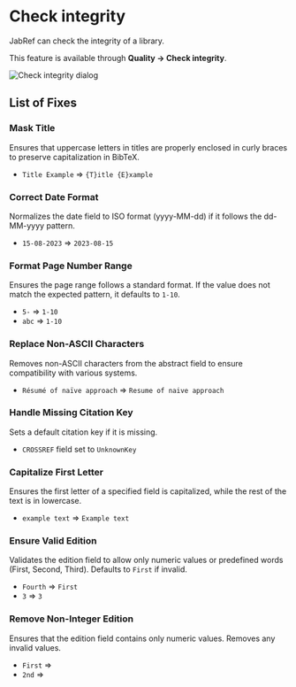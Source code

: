 # Check integrity

JabRef can check the integrity of a library.

This feature is available through **Quality → Check integrity**.

![Check integrity dialog](<../.gitbook/assets/checkintegrity.png>)

## List of Fixes

### Mask Title

Ensures that uppercase letters in titles are properly enclosed in curly braces to preserve capitalization in BibTeX.

* `Title Example` ⇒ `{T}itle {E}xample`

### Correct Date Format

Normalizes the date field to ISO format (yyyy-MM-dd) if it follows the dd-MM-yyyy pattern.

* `15-08-2023` ⇒ `2023-08-15`

### Format Page Number Range

Ensures the page range follows a standard format. If the value does not match the expected pattern, it defaults to `1-10`.

* `5-` ⇒ `1-10`
* `abc` ⇒ `1-10`

### Replace Non-ASCII Characters

Removes non-ASCII characters from the abstract field to ensure compatibility with various systems.

* `Résumé of naïve approach` ⇒ `Resume of naive approach`

### Handle Missing Citation Key

Sets a default citation key if it is missing.

* `CROSSREF` field set to `UnknownKey`

### Capitalize First Letter

Ensures the first letter of a specified field is capitalized, while the rest of the text is in lowercase.

* `example text` ⇒ `Example text`

### Ensure Valid Edition

Validates the edition field to allow only numeric values or predefined words (First, Second, Third). Defaults to `First` if invalid.

* `Fourth` ⇒ `First`
* `3` ⇒ `3`

### Remove Non-Integer Edition

Ensures that the edition field contains only numeric values. Removes any invalid values.

* `First` ⇒ ` `
* `2nd` ⇒ ` `
